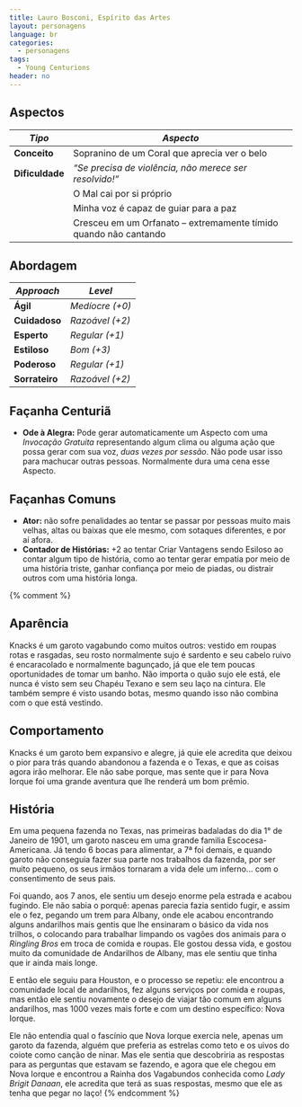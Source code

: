 ```yaml
---
title: Lauro Bosconi, Espírito das Artes
layout: personagens
language: br
categories:
  - personagens
tags:
  - Young Centurions
header: no
---
```


## Aspectos

| ***Tipo***       | ***Aspecto***                                                             |
|------------------|---------------------------------------------------------------------------|
| __Conceito__     | Sopranino de um Coral que aprecia ver o belo                              |
| __Dificuldade__  | _“Se precisa de violência, não merece ser resolvido!”_                    | 
|                  | O Mal cai por si próprio |
|                  | Minha voz é capaz de guiar para a paz |
|                  | Cresceu em um Orfanato – extremamente tímido quando não cantando |

## Abordagem

| ***Approach***  | ***Level***     |
|-----------------|-----------------|
| __Ágil__        | _Medíocre (+0)_ |
| __Cuidadoso__   | _Razoável (+2)_ |
| __Esperto__     | _Regular (+1)_  |
| __Estiloso__    | _Bom (+3)_      |
| __Poderoso__    | _Regular (+1)_  |
| __Sorrateiro__  | _Razoável (+2)_ |

## Façanha Centuriã

+ __Ode à Alegra:__ Pode gerar automaticamente um Aspecto com uma _Invocação Gratuita_ representando algum clima ou alguma ação que possa gerar com sua voz, _duas vezes por sessão_. Não pode usar isso para machucar outras pessoas. Normalmente dura uma cena esse Aspecto.

## Façanhas Comuns

+ __Ator:__  não sofre penalidades ao tentar se passar por pessoas muito mais velhas, altas ou baixas que ele mesmo, com sotaques diferentes, e por aí afora.
+ __Contador de Histórias:__ +2 ao tentar Criar Vantagens sendo Esiloso ao contar algum tipo de história, como ao tentar gerar empatia por meio de uma história triste, ganhar confiança por meio de piadas, ou distrair outros com uma história longa.

{% comment %}
## Aparência

Knacks é um garoto vagabundo como muitos outros: vestido em roupas rotas e rasgadas, seu rosto normalmente sujo é sardento e seu cabelo ruivo é encaracolado e normalmente bagunçado, já que ele tem poucas oportunidades de tomar um banho. Não importa o quão sujo ele está, ele nunca é visto sem seu Chapéu Texano e sem seu laço na cintura. Ele também sempre é visto usando botas, mesmo quando isso não combina com o que está vestindo.

## Comportamento

Knacks é um garoto bem expansivo e alegre, já quie ele acredita que deixou o pior para trás quando abandonou a fazenda e o Texas, e que as coisas agora irão melhorar. Ele não sabe porque, mas sente que ir para Nova Iorque foi uma grande aventura que lhe renderá um bom prêmio.

## História

Em uma pequena fazenda no Texas, nas primeiras badaladas do dia 1° de Janeiro de 1901, um garoto nasceu em uma grande familia Escocesa-Americana. Já tendo 6 bocas para alimentar, a 7ª foi demais, e quando garoto não conseguia fazer sua parte nos trabalhos da fazenda, por ser muito pequeno, os seus irmãos tornaram a vida dele um inferno... com o consentimento de seus pais.

Foi quando, aos 7 anos, ele sentiu um desejo enorme pela estrada e acabou fugindo. Ele não sabia o porquê: apenas parecia fazia sentido fugir, e assim ele o fez, pegando um trem para Albany, onde ele acabou encontrando alguns andarilhos mais gentis que lhe ensinaram o básico da vida nos trilhos, o colocando para trabalhar limpando os vagões dos animais para o _Ringling Bros_ em troca de comida e roupas. Ele gostou dessa vida, e gostou muito da comunidade de Andarilhos de Albany, mas ele sentiu que tinha que ir ainda mais longe.

E então ele seguiu para Houston, e o processo se repetiu: ele encontrou a comunidade local de andarilhos, fez alguns serviços por comida e roupas, mas então ele sentiu novamente o desejo de viajar tão comum em alguns andarilhos, mas 1000 vezes mais forte e com um destino específico: Nova Iorque.

Ele não entendia qual o fascínio que Nova Iorque exercia nele, apenas um garoto da fazenda, alguém que preferia as estrelas como teto e os uivos do coiote como canção de ninar. Mas ele sentia que descobriria as respostas para as perguntas que estavam se fazendo, e agora que ele chegou em Nova Iorque e encontrou a Rainha dos Vagabundos conhecida como _Lady Brigit Danaan_, ele acredita que terá as suas respostas, mesmo que ele as tenha que pegar no laço!
{% endcomment %}
